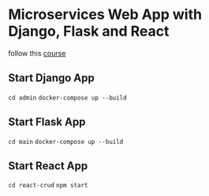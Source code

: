 # Microservices Web App with Django, Flask and React

follow this [course](https://www.youtube.com/watch?v=0iB5IPoTDts&t=4379s&ab_channel=freeCodeCamp.org)

## Start Django App

`cd admin`
`docker-compose up --build`

## Start Flask App

`cd main`
`docker-compose up --build`

## Start React App

`cd react-crud`
`npm start`
